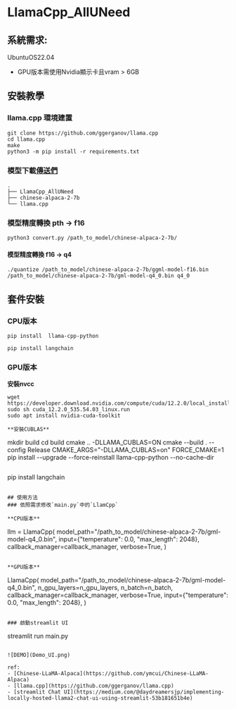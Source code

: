# LlamaCpp_AllUNeed

## 系統需求: 
UbuntuOS22.04 
- GPU版本需使用Nvidia顯示卡且vram > 6GB

## 安裝教學

### llama.cpp 環境建置
```
git clone https://github.com/ggerganov/llama.cpp
cd llama.cpp
make
python3 -m pip install -r requirements.txt
```

### 模型下載[傳送們](https://huggingface.co/ziqingyang/chinese-alpaca-2-7b)
```
.
├── LlamaCpp_AllUNeed
├── chinese-alpaca-2-7b
└── llama.cpp
```

### 模型精度轉換 pth -> f16
```
python3 convert.py /path_to_model/chinese-alpaca-2-7b/
```

#### 模型精度轉換 f16 -> q4
```
./quantize /path_to_model/chinese-alpaca-2-7b/ggml-model-f16.bin /path_to_model/chinese-alpaca-2-7b/gml-model-q4_0.bin q4_0
```

## 套件安裝
### CPU版本
```
pip install  llama-cpp-python
```

```
pip install langchain
```

### GPU版本

**安裝nvcc**
```
wget https://developer.download.nvidia.com/compute/cuda/12.2.0/local_installers/cuda_12.2.0_535.54.03_linux.run
sudo sh cuda_12.2.0_535.54.03_linux.run
sudo apt install nvidia-cuda-toolkit

**安裝CUBLAS**
```
mkdir build
cd build
cmake .. -DLLAMA_CUBLAS=ON
cmake --build . --config Release
CMAKE_ARGS="-DLLAMA_CUBLAS=on" FORCE_CMAKE=1 pip install --upgrade --force-reinstall llama-cpp-python --no-cache-dir
```

```
pip install langchain
```

## 使用方法
### 依照需求修改`main.py`中的`LlamCpp`

**CPU版本**
```
llm = LlamaCpp(
    model_path="/path_to_model/chinese-alpaca-2-7b/gml-model-q4_0.bin",
    input={"temperature": 0.0, "max_length": 2048},
    callback_manager=callback_manager,
    verbose=True,
)
```

**GPU版本**
```
LlamaCpp(
        model_path="/path_to_model/chinese-alpaca-2-7b/gml-model-q4_0.bin",
        n_gpu_layers=n_gpu_layers,
        n_batch=n_batch,
        callback_manager=callback_manager,
        verbose=True,
        input={"temperature": 0.0, "max_length": 2048},
    )
```

### 啟動streamlit UI
```
streamlit run main.py
```

![DEMO](Demo_UI.png)

ref:
- [Chinese-LLaMA-Alpaca](https://github.com/ymcui/Chinese-LLaMA-Alpaca)
- [llama.cpp](https://github.com/ggerganov/llama.cpp)
- [streamlit Chat UI](https://medium.com/@daydreamersjp/implementing-locally-hosted-llama2-chat-ui-using-streamlit-53b181651b4e)
